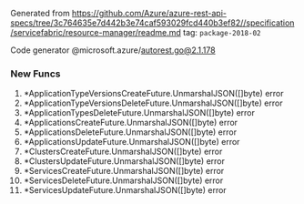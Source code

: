Generated from https://github.com/Azure/azure-rest-api-specs/tree/3c764635e7d442b3e74caf593029fcd440b3ef82//specification/servicefabric/resource-manager/readme.md tag: `package-2018-02`

Code generator @microsoft.azure/autorest.go@2.1.178


### New Funcs

1. *ApplicationTypeVersionsCreateFuture.UnmarshalJSON([]byte) error
1. *ApplicationTypeVersionsDeleteFuture.UnmarshalJSON([]byte) error
1. *ApplicationTypesDeleteFuture.UnmarshalJSON([]byte) error
1. *ApplicationsCreateFuture.UnmarshalJSON([]byte) error
1. *ApplicationsDeleteFuture.UnmarshalJSON([]byte) error
1. *ApplicationsUpdateFuture.UnmarshalJSON([]byte) error
1. *ClustersCreateFuture.UnmarshalJSON([]byte) error
1. *ClustersUpdateFuture.UnmarshalJSON([]byte) error
1. *ServicesCreateFuture.UnmarshalJSON([]byte) error
1. *ServicesDeleteFuture.UnmarshalJSON([]byte) error
1. *ServicesUpdateFuture.UnmarshalJSON([]byte) error
